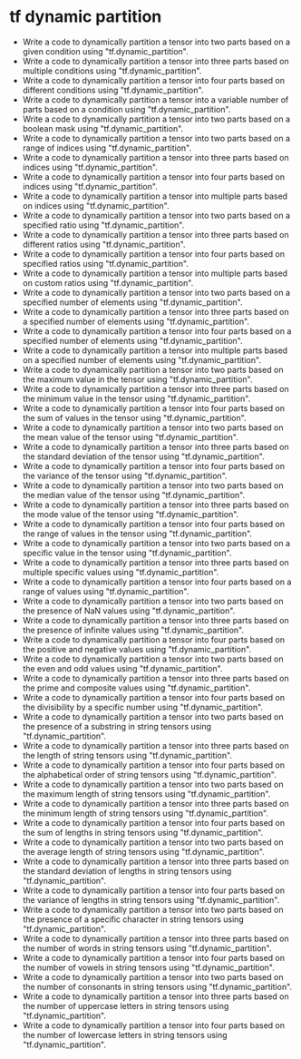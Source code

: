 # tf dynamic partition

- Write a code to dynamically partition a tensor into two parts based on a given condition using "tf.dynamic_partition".
- Write a code to dynamically partition a tensor into three parts based on multiple conditions using "tf.dynamic_partition".
- Write a code to dynamically partition a tensor into four parts based on different conditions using "tf.dynamic_partition".
- Write a code to dynamically partition a tensor into a variable number of parts based on a condition using "tf.dynamic_partition".
- Write a code to dynamically partition a tensor into two parts based on a boolean mask using "tf.dynamic_partition".
- Write a code to dynamically partition a tensor into two parts based on a range of indices using "tf.dynamic_partition".
- Write a code to dynamically partition a tensor into three parts based on indices using "tf.dynamic_partition".
- Write a code to dynamically partition a tensor into four parts based on indices using "tf.dynamic_partition".
- Write a code to dynamically partition a tensor into multiple parts based on indices using "tf.dynamic_partition".
- Write a code to dynamically partition a tensor into two parts based on a specified ratio using "tf.dynamic_partition".
- Write a code to dynamically partition a tensor into three parts based on different ratios using "tf.dynamic_partition".
- Write a code to dynamically partition a tensor into four parts based on specified ratios using "tf.dynamic_partition".
- Write a code to dynamically partition a tensor into multiple parts based on custom ratios using "tf.dynamic_partition".
- Write a code to dynamically partition a tensor into two parts based on a specified number of elements using "tf.dynamic_partition".
- Write a code to dynamically partition a tensor into three parts based on a specified number of elements using "tf.dynamic_partition".
- Write a code to dynamically partition a tensor into four parts based on a specified number of elements using "tf.dynamic_partition".
- Write a code to dynamically partition a tensor into multiple parts based on a specified number of elements using "tf.dynamic_partition".
- Write a code to dynamically partition a tensor into two parts based on the maximum value in the tensor using "tf.dynamic_partition".
- Write a code to dynamically partition a tensor into three parts based on the minimum value in the tensor using "tf.dynamic_partition".
- Write a code to dynamically partition a tensor into four parts based on the sum of values in the tensor using "tf.dynamic_partition".
- Write a code to dynamically partition a tensor into two parts based on the mean value of the tensor using "tf.dynamic_partition".
- Write a code to dynamically partition a tensor into three parts based on the standard deviation of the tensor using "tf.dynamic_partition".
- Write a code to dynamically partition a tensor into four parts based on the variance of the tensor using "tf.dynamic_partition".
- Write a code to dynamically partition a tensor into two parts based on the median value of the tensor using "tf.dynamic_partition".
- Write a code to dynamically partition a tensor into three parts based on the mode value of the tensor using "tf.dynamic_partition".
- Write a code to dynamically partition a tensor into four parts based on the range of values in the tensor using "tf.dynamic_partition".
- Write a code to dynamically partition a tensor into two parts based on a specific value in the tensor using "tf.dynamic_partition".
- Write a code to dynamically partition a tensor into three parts based on multiple specific values using "tf.dynamic_partition".
- Write a code to dynamically partition a tensor into four parts based on a range of values using "tf.dynamic_partition".
- Write a code to dynamically partition a tensor into two parts based on the presence of NaN values using "tf.dynamic_partition".
- Write a code to dynamically partition a tensor into three parts based on the presence of infinite values using "tf.dynamic_partition".
- Write a code to dynamically partition a tensor into four parts based on the positive and negative values using "tf.dynamic_partition".
- Write a code to dynamically partition a tensor into two parts based on the even and odd values using "tf.dynamic_partition".
- Write a code to dynamically partition a tensor into three parts based on the prime and composite values using "tf.dynamic_partition".
- Write a code to dynamically partition a tensor into four parts based on the divisibility by a specific number using "tf.dynamic_partition".
- Write a code to dynamically partition a tensor into two parts based on the presence of a substring in string tensors using "tf.dynamic_partition".
- Write a code to dynamically partition a tensor into three parts based on the length of string tensors using "tf.dynamic_partition".
- Write a code to dynamically partition a tensor into four parts based on the alphabetical order of string tensors using "tf.dynamic_partition".
- Write a code to dynamically partition a tensor into two parts based on the maximum length of string tensors using "tf.dynamic_partition".
- Write a code to dynamically partition a tensor into three parts based on the minimum length of string tensors using "tf.dynamic_partition".
- Write a code to dynamically partition a tensor into four parts based on the sum of lengths in string tensors using "tf.dynamic_partition".
- Write a code to dynamically partition a tensor into two parts based on the average length of string tensors using "tf.dynamic_partition".
- Write a code to dynamically partition a tensor into three parts based on the standard deviation of lengths in string tensors using "tf.dynamic_partition".
- Write a code to dynamically partition a tensor into four parts based on the variance of lengths in string tensors using "tf.dynamic_partition".
- Write a code to dynamically partition a tensor into two parts based on the presence of a specific character in string tensors using "tf.dynamic_partition".
- Write a code to dynamically partition a tensor into three parts based on the number of words in string tensors using "tf.dynamic_partition".
- Write a code to dynamically partition a tensor into four parts based on the number of vowels in string tensors using "tf.dynamic_partition".
- Write a code to dynamically partition a tensor into two parts based on the number of consonants in string tensors using "tf.dynamic_partition".
- Write a code to dynamically partition a tensor into three parts based on the number of uppercase letters in string tensors using "tf.dynamic_partition".
- Write a code to dynamically partition a tensor into four parts based on the number of lowercase letters in string tensors using "tf.dynamic_partition".